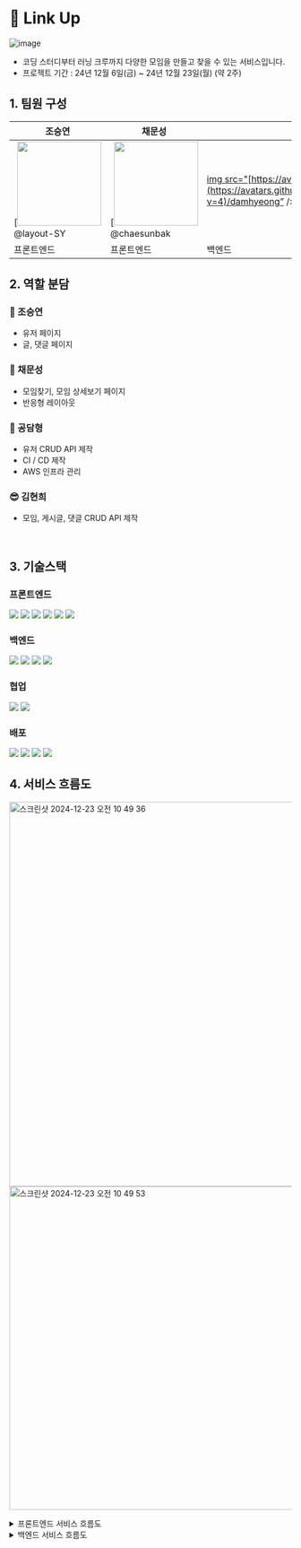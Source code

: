 # 📖 Link Up

![image](https://github.com/user-attachments/assets/3eb77613-171f-465f-a347-258759ff4e6d)

- 코딩 스터디부터 러닝 크루까지 다양한 모임을 만들고 찾을 수 있는 서비스입니다.
- 프로젝트 기간 : 24년 12월 6일(금) ~ 24년 12월 23일(월) (약 2주)


## 1. 팀원 구성

<div align="center">

| **조승연** | **채문성** | 공담형 | 김현희 |
| --- | --- | --- | --- |
| [<img src="](https://github.com/layout-SY)https://avatars.githubusercontent.com/u/111514472?v=4" height=150 width=150> <br/> @layout-SY | [<img src="](https://github.com/chaesunbak)https://avatars.githubusercontent.com/u/152577867?v=4" height=150 width=150> <br/> @chaesunbak | [img src="](https://github.com/chaesunbak)[https://avatars.githubusercontent.com](https://avatars.githubusercontent.com/u/152577867?v=4)/damhyeong” /> | https://avatars.githubusercontent.com/Kim-Hyunhee |
| 프론트엔드 | 프론트엔드 | 백엔드 | 백엔드 |

</div>

## 2. 역할 분담

### 🍊 조승연

- 유저 페이지
- 글, 댓글 페이지

### 👻 채문성

- 모임찾기, 모임 상세보기 페이지
- 반응형 레이아웃

### 🌝 공담형

- 유저 CRUD API 제작
- CI / CD 제작
- AWS 인프라 관리

### 😎 김현희

- 모임, 게시글, 댓글 CRUD API 제작

<br>

## 3. 기술스택

### 프론트엔드
<img src="https://img.shields.io/badge/react-61DAFB?style=for-the-badge&logo=react&logoColor=black"> <img src="https://img.shields.io/badge/Vite-646CFF?style=for-the-badge&logo=Vite&logoColor=white"> <img src="https://img.shields.io/badge/TailwindCSS-06B6D4?style=for-the-badge&logo=TailwindCSS&logoColor=white"> <img src="https://img.shields.io/badge/TypeScript-3178C6?style=for-the-badge&logo=TypeScript&logoColor=white"> <img src="https://img.shields.io/badge/Zustand-F36D00?style=for-the-badge&logo=Zustand&logoColor=white"> <img src="https://img.shields.io/badge/ReactQuery-FF4154?style=for-the-badge&logo=ReactQuery&logoColor=white">


### 백엔드

<img src="https://img.shields.io/badge/NestJS-E0234E?style=for-the-badge&logo=NestJS&logoColor=white"> <img src="https://img.shields.io/badge/TypeORM-FE0803?style=for-the-badge&logo=TypeORM&logoColor=white"> <img src="https://img.shields.io/badge/mysql-4479A1?style=for-the-badge&logo=mysql&logoColor=white"> <img src="https://img.shields.io/badge/JWT-F36D00?style=for-the-badge&logo=JWT&logoColor=white">

### 협업

<img src="https://img.shields.io/badge/Notion-000000?style=for-the-badge&logo=Notion&logoColor=white"> <img src="https://img.shields.io/badge/Slack-4A154B?style=for-the-badge&logo=Slack&logoColor=white">


### 배포

<img src="https://img.shields.io/badge/github-181717?style=for-the-badge&logo=github&logoColor=white"> <img src="https://img.shields.io/badge/githubactions-2088FF?style=for-the-badge&logo=githubactions&logoColor=white"> <img src="https://img.shields.io/badge/amazone2c-FF9900?style=for-the-badge&logo=amazone2c&logoColor=white"> <img src="https://img.shields.io/badge/firebase-DD2C00?style=for-the-badge&logo=firebase&logoColor=white">




## 4. 서비스 흐름도

<img width="686" alt="스크린샷 2024-12-23 오전 10 49 36" src="https://github.com/user-attachments/assets/95ed7b87-98fe-405a-97a1-d913668a7a60" /> <img width="577" alt="스크린샷 2024-12-23 오전 10 49 53" src="https://github.com/user-attachments/assets/04921046-d560-463b-ac7f-cb5231225492" />


<details>
<summary>프론트엔드 서비스 흐름도</summary>

<!-- summary 아래 한칸 공백 두어야함 -->
```mermaid
flowchart BT
    

    subgraph FrontGitHubRepo ["Frontend GitHub Repository"]
        direction BT
        subgraph feature ["Feature Branch"]
            Github-Branch-feat1("Feature1")
            Github-Branch-feat2("Feature2")
        end

        Github-Branch-main("main")
        feature -- Pull Request --> Github-Branch-main
    end

GithubAction

Github-Branch-main --> GithubAction

subgraph Firebase ["Firebase Hositng"]
    subgraph Node.js ["Node.js Web Server"]
        subgraph ReactApp ["React Application"]
    
    end
end
end

GithubAction --> Firebase


Node.js <-- HTML,CSS,JS --> User["Client(or Browser)"]

User <-- API Request & Response --> Backend["Backend Server"]
```

</details>


<details>
<summary>백엔드 서비스 흐름도</summary>

<!-- summary 아래 한칸 공백 두어야함 -->
```mermaid
flowchart TB
    
subgraph GitHubRepo ["GitHub"]
    direction BT
    subgraph feature ["Feature Branch"]
        Github-Branch-feat1("Feature1")
        Github-Branch-feat2("Feature2")
    end
    
    Github-Branch-main("main")
    
    feature -- Pull Request --> Github-Branch-main
end

subgraph GithubAction ["Github Actions"]
    direction TB
    Env("환경 변수")
    SSL("RSA 키")
    Cmd("어플리케이션 명령어")
end

Github-Branch-main --> GithubAction

subgraph AWS ["AWS"]
    direction TB
    subgraph VPC ["보안 네트워크 그룹(VPC)"]
        subgraph EC2
            PM2
            Nest("Nest Application")
            PM2 --> Nest
            Nginx("Nginx\n (https 구현 위함)")
            Nginx <---> Nest
        end
        subgraph RDS
            MariaDB
        end
        EC2 <---> RDS
    end
    subgraph Route53
        nest-aws.site("https nest-aws.site 도메인 \n (public IPv4)")
    end
    
    Nginx <--> Route53
    
end

GithubAction --> PM2

Route53 <----> Client
```
</details>







<!--

**Here are some ideas to get you started:**

🙋‍♀️ A short introduction - what is your organization all about?
🌈 Contribution guidelines - how can the community get involved?
👩‍💻 Useful resources - where can the community find your docs? Is there anything else the community should know?
🍿 Fun facts - what does your team eat for breakfast?
🧙 Remember, you can do mighty things with the power of [Markdown](https://docs.github.com/github/writing-on-github/getting-started-with-writing-and-formatting-on-github/basic-writing-and-formatting-syntax)
-->
